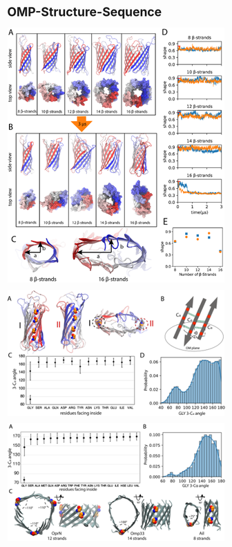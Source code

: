# OMP-Structure-Sequence

<p align="center">
  <img src="https://github.com/zzhang624/OMP-Structure-Sequence/blob/main/figs/f1_new.png">
</p>

<p align="center">
  <img src="https://github.com/zzhang624/OMP-Structure-Sequence/blob/main/figs/f3_new.png">
</p>

<p align="center">
  <img src="https://github.com/zzhang624/OMP-Structure-Sequence/blob/main/figs/f5.png">
</p>
